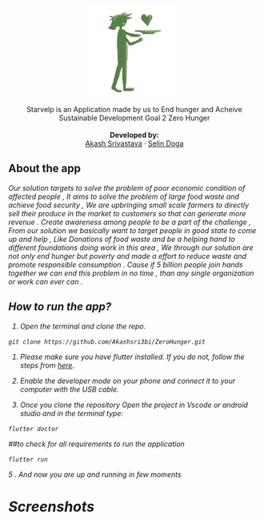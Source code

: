 <p align="center">
  <a href="">
    <img src="https://github.com/Akashsri3bi/ZeroHunger/blob/main/hunger/assets/logo.png" alt="Logo" height="180">
  </a>

  <p align="center">
    Starvelp is an Application made by us to End hunger and Acheive Sustainable Development Goal 2 Zero Hunger
    <br />
    <br />
    <strong>Developed by:</strong>
    <br />
    <a href="https://github.com/Akashsri3bi">Akash Srivastava</a>
    ·
    <a href="https://github.com/selindoga">Selin Doga</a>
  </p>
</p>
  
  
## About the app

<i>
Our solution targets to solve the problem of poor economic condition of affected people , It aims to solve the problem of large food waste and achieve food security , We are upbringing small scale farmers to directly sell their produce in the market to customers so that can generate more revenue . Create awareness among people to be a part of the challenge , From our solution we basically want to target people in good state to come up and help , Like Donations of food waste and be a helping hand to different foundations doing work in this area , We through our solution are not only end hunger but poverty and made a effort to reduce waste and promote responsible consumption . Cause if 5 billion people join hands together we can end this problem in no time , than any single organization or work can ever can .


## How to run the app?

1. Open the terminal and clone the repo.

```
git clone https://github.com/Akashsri3bi/ZeroHunger.git
```


1. Please make sure you have flutter installed. If you do not, follow the steps from <a href="https://flutter.dev/docs/get-started/install" target="_blank">here</a>.


3. Enable the developer mode on your phone and connect it to your computer with the USB cable.

4. Once you clone the repository Open the project in Vscode or android studio and in the terminal type:

```
flutter doctor
```
##to check for all requirements to run the application
  
```
flutter run
```
5 . And now you are up and running in few moments

# Screenshots
<pre>
<img src="" width="250"> <img src="" width="250"> <img src="" width="250"> <img src="" width="250"> <img src="" width="250">

</pre>

